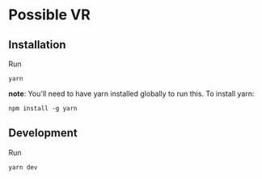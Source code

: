 # Possible VR

## Installation

Run
```
yarn
```

**note**: You'll need to have yarn installed globally to run this. To install yarn:

```
npm install -g yarn
```

## Development

Run
```
yarn dev
```
